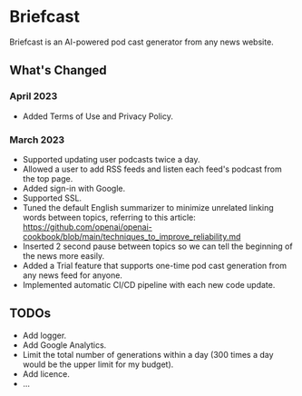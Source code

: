 # Briefcast

Briefcast is an AI-powered pod cast generator from any news website.

## What's Changed

### April 2023

- Added Terms of Use and Privacy Policy.

### March 2023

- Supported updating user podcasts twice a day.
- Allowed a user to add RSS feeds and listen each feed's podcast from the top page.
- Added sign-in with Google.
- Supported SSL.
- Tuned the default English summarizer to minimize unrelated linking words between topics, referring to this article: https://github.com/openai/openai-cookbook/blob/main/techniques_to_improve_reliability.md
- Inserted 2 second pause between topics so we can tell the beginning of the news more easily.
- Added a Trial feature that supports one-time pod cast generation from any news feed for anyone.
- Implemented automatic CI/CD pipeline with each new code update.

## TODOs

- Add logger.
- Add Google Analytics.
- Limit the total number of generations within a day (300 times a day would be the upper limit for my budget).
- Add licence.
- ...
